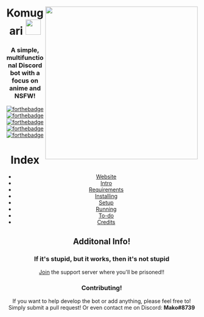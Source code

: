 <html>
    <header>
        <a href = 'https://discordapp.com/oauth2/authorize?client_id=365907645795794946&scope=bot&permissions=1043721303'>
            <img align="right" src="https://a.safe.moe/hu4ry.png" height="400">
        </a>

<h1> Komugari <a href = 'https://discordapp.com/oauth2/authorize?client_id=365907645795794946&scope=bot&permissions=1043721303'>
    <img src="https://a.safe.moe/4kKNg.png" height="40">
</a></h1>

### A simple, multifunctional Discord bot with a focus on anime and NSFW!

[![forthebadge](http://forthebadge.com/images/badges/fuck-it-ship-it.svg)](https://discordapp.com/oauth2/authorize?client_id=365907645795794946&scope=bot&permissions=1043721303)[![forthebadge](http://forthebadge.com/images/badges/kinda-sfw.svg)](https://discordapp.com/oauth2/authorize?client_id=365907645795794946&scope=bot&permissions=1043721303)[![forthebadge](http://forthebadge.com/images/badges/makes-people-smile.svg)](https://discordapp.com/oauth2/authorize?client_id=365907645795794946&scope=bot&permissions=1043721303) [![forthebadge](http://forthebadge.com/images/badges/gluten-free.svg)](https://discordapp.com/oauth2/authorize?client_id=365907645795794946&scope=bot&permissions=1043721303)[![forthebadge](http://forthebadge.com/images/badges/made-with-crayons.svg)](https://discordapp.com/oauth2/authorize?client_id=365907645795794946&scope=bot&permissions=1043721303)

# Index

- [Website](https://mitorisia.github.io/Komugari/)
- [Intro](https://github.com/Mitorisia/Komugari/wiki)
- [Requirements](https://github.com/Mitorisia/Komugari/wiki/Running-the-Bot-Yourself!#requirements)
- [Installing](https://github.com/Mitorisia/Komugari/wiki/Running-the-Bot-Yourself!#installing)
- [Setup](https://github.com/Mitorisia/Komugari/wiki/Running-the-Bot-Yourself!#setup)
- [Running](https://github.com/Mitorisia/Komugari/wiki/Running-the-Bot-Yourself!#running)
- [To-do](https://github.com/Mitorisia/Komugari/projects/1)
- [Credits](https://github.com/Mitorisia/Komugari/wiki/Credits)

## Additonal Info!

### If it's stupid, but it works, then it's not stupid

[Join](https://discord.gg/dHqWWSS) the support server where you'll be prisoned!!

### Contributing!

If you want to help develop the bot or add anything, please feel free to!  
Simply submit a pull request! Or even contact me on Discord: **Mako#8739**
